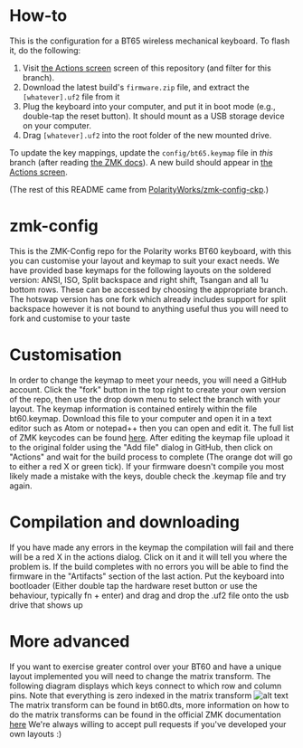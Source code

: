 # How-to

This is the configuration for a BT65 wireless mechanical keyboard. To flash it, do the following:

1. Visit [the Actions screen](../../actions?query=branch%3Abt65-custom) screen of this repository (and filter for this branch).
2. Download the latest build's `firmware.zip` file, and extract the `[whatever].uf2` file from it
3. Plug the keyboard into your computer, and put it in boot mode (e.g., double-tap the reset button). It should mount as a USB storage device on your computer.
4. Drag `[whatever].uf2` into the root folder of the new mounted drive.

To update the key mappings, update the `config/bt65.keymap` file in *this* branch (after reading [the ZMK docs](https://zmk.dev/docs)). A new build should appear in [the Actions screen](../../actions?query=branch%3Abt65-custom).

(The rest of this README came from [PolarityWorks/zmk-config-ckp](https://github.com/PolarityWorks/zmk-config-ckp).)

# zmk-config
This is the ZMK-Config repo for the Polarity works BT60 keyboard, with this you can customise your layout and keymap to suit your exact needs.
We have provided base keymaps for the following layouts on the soldered version: ANSI, ISO, Split backspace and right shift, Tsangan and all 1u bottom rows. These can be accessed by choosing the appropriate branch. The hotswap version has one fork which already includes support for split backspace however it is not bound to anything useful thus you will need to fork and customise to your taste

# Customisation
In order to change the keymap to meet your needs, you will need a GitHub account. Click the "fork" button in the top right to create your own version of the repo, then use the drop down menu to select the branch with your layout.
The keymap information is contained entirely within the file bt60.keymap. Download this file to your computer and open it in a text editor such as Atom or notepad++ then you can open and edit it. The full list of ZMK keycodes can be found [here](https://zmkfirmware.dev/docs/codes/keyboard-keypad/).
After editing the keymap file upload it to the original folder using the "Add file" dialog in GitHub, then click on "Actions" and wait for the build process to complete (The orange dot will go to either a red X or green tick). If your firmware doesn't compile you most likely made a mistake with the keys, double check the .keymap file and try again.

# Compilation and downloading
 If you have made any errors in the keymap the compilation will fail and there will be a red X in the actions dialog. Click on it and it will tell you where the problem is.
 If the build completes with no errors you will be able to find the firmware in the "Artifacts" section of the last action.
 Put the keyboard into bootloader (Either double tap the hardware reset button or use the behaviour, typically fn + enter) and drag and drop the .uf2 file onto the usb drive that shows up

 # More advanced
 If you want to exercise greater control over your BT60 and have a unique layout implemented you will need to change the matrix transform. The following diagram displays which keys connect to which row and column pins. Note that everything is zero indexed in the matrix transform
 	![alt text](rowcolmap.png)
  The matrix transform can be found in bt60.dts, more information on how to do the matrix transforms can be found in the official ZMK documentation [here](https://zmkfirmware.dev/docs/development/new-shield#optional-matrix-transform)
  We're always willing to accept pull requests if you've developed your own layouts :)
